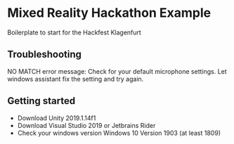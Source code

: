 # Mixed Reality Hackathon Example
Boilerplate to start for the Hackfest Klagenfurt

## Troubleshooting
NO MATCH error message: Check for your default microphone settings. Let windows assistant fix the setting and try again.

## Getting started
- Download Unity 2019.1.14f1 
- Download Visual Studio 2019 or Jetbrains Rider
- Check your windows version Windows 10 Version 1903 (at least 1809)